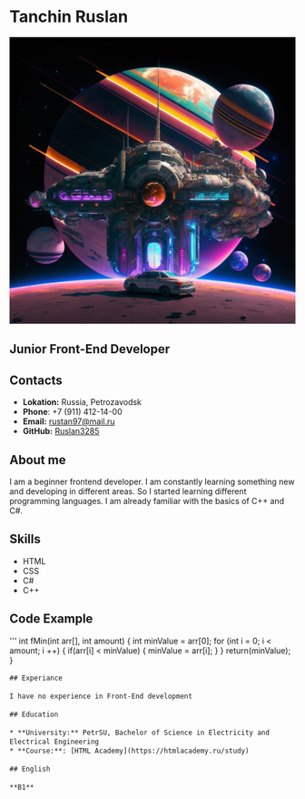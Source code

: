 # Tanchin Ruslan 

![Avatar](/5koC3FSj-rI.jpg "My avatar")

## Junior Front-End Developer

## Contacts

* **Lokation:** Russia, Petrozavodsk
* **Phone**: +7 (911) 412-14-00
* **Email:** rustan97@mail.ru
* **GitHub:** [Ruslan3285](https://github.com/Ruslan3285)

## About me

I am a beginner frontend developer. I am constantly learning something new and developing in different areas. So I started learning different programming languages. I am already familiar with the basics of C++ and C#.

## Skills

* HTML
* CSS
* C#
* C++


## Code Example

'''
int fMin(int arr[], int amount) {
    int minValue = arr[0];
    for (int i = 0; i < amount; i ++) {
      if(arr[i] < minValue) {
        minValue = arr[i];
      }
    }
    return(minValue);
  }
```
## Experiance

I have no experience in Front-End development

## Education

* **University:** PetrSU, Bachelor of Science in Electricity and Electrical Engineering
* **Course:**: [HTML Academy](https://htmlacademy.ru/study)

## English

**B1**

